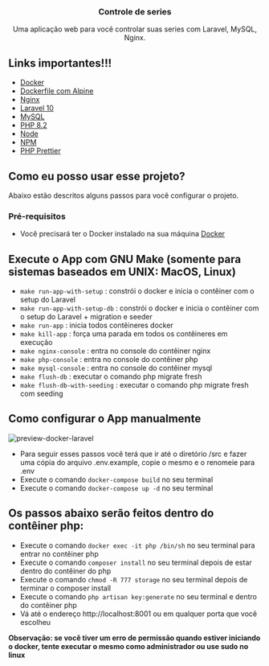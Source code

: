<!-- PROJECT LOGO -->
<br />
<div align="center">
  <h3 align="center">Controle de series</h3>

  <p align="center">
    Uma aplicação web para você controlar suas series com Laravel, MySQL, Nginx. 
    <br />
  </p>
</div>

<!-- ABOUT THE PROJECT -->
## Links importantes!!!

* [Docker](https://www.docker.com/)
* [Dockerfile com Alpine](https://hub.docker.com/_/alpine)
* [Nginx](https://www.nginx.com)
* [Laravel 10](https://laravel.com/)
* [MySQL](https://www.mysql.com/)
* [PHP 8.2](https://nodejs.org)
* [Node](https://nodejs.org)
* [NPM](https://www.npmjs.com)
* [PHP Prettier](https://github.com/prettier/plugin-php)

<!-- GETTING STARTED -->
## Como eu posso usar esse projeto?

Abaixo estão descritos alguns passos para você configurar o projeto.

### Pré-requisitos

- Você precisará ter o Docker instalado na sua máquina [Docker](https://docs.docker.com/engine/install/)

<!-- USAGE EXAMPLES -->
## Execute o App com GNU Make (somente para sistemas baseados em UNIX: MacOS, Linux)
- `make run-app-with-setup` : constrói o docker e inicia o contêiner com o setup do Laravel
- `make run-app-with-setup-db` : constrói o docker e inicia o contêiner com o setup do Laravel + migration e seeder
- `make run-app` : inicia todos contêineres docker
- `make kill-app` : força uma parada em todos os contêineres em execução
- `make nginx-console` : entra no console do contêiner nginx
- `make php-console` : entra no console do contêiner php
- `make mysql-console` : entra no console do contêiner mysql
- `make flush-db` : executar o comando php migrate fresh
- `make flush-db-with-seeding` : executar o comando php migrate fresh com seeding


<!-- USAGE EXAMPLES -->
## Como configurar o App manualmente

![preview-docker-laravel](https://user-images.githubusercontent.com/49280352/131224609-401fcd2b-a815-49f2-8164-b6d9b77df87c.gif)

- Para seguir esses passos você terá que ir até o diretório /src e fazer uma cópia do arquivo .env.example, copie o mesmo e o renomeie para .env
- Execute o comando ```docker-compose build``` no seu terminal
- Execute o comando ```docker-compose up -d``` no seu terminal

## Os passos abaixo serão feitos dentro do contêiner php:
- Execute o comando ```docker exec -it php /bin/sh``` no seu terminal para entrar no contêiner php
- Execute o comando ```composer install``` no seu terminal depois de estar dentro do contêiner do php
- Execute o comando ```chmod -R 777 storage``` no seu terminal depois de terminar o composer install
-  Execute o comando ```php artisan key:generate``` no seu terminal e dentro do contêiner php
- Vá até o endereço http://localhost:8001 ou em qualquer porta que você escolheu

**Observação: se você tiver um erro de permissão quando estiver iniciando o docker, tente executar o mesmo como administrador ou use sudo no linux**
